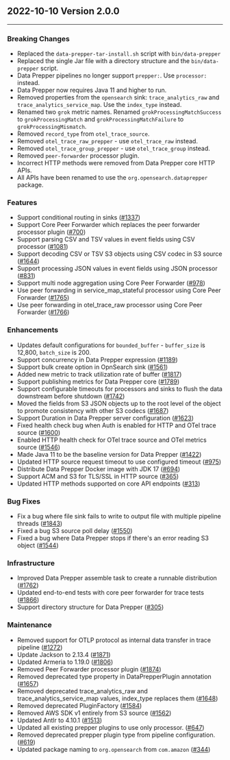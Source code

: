 ## 2022-10-10 Version 2.0.0

---

### Breaking Changes

* Replaced the `data-prepper-tar-install.sh` script with `bin/data-prepper`
* Replaced the single Jar file with a directory structure and the `bin/data-prepper` script.
* Data Prepper pipelines no longer support `prepper:`. Use `processor:` instead.
* Data Prepper now requires Java 11 and higher to run.
* Removed properties from the `opensearch` sink: `trace_analytics_raw` and `trace_analytics_service_map`. Use the `index_type` instead.
* Renamed two `grok` metric names. Renamed `grokProcessingMatchSuccess` to `grokProcessingMatch` and `grokProcessingMatchFailure` to `grokProcessingMismatch`.
* Removed `record_type` from `otel_trace_source`.
* Removed `otel_trace_raw_prepper` - use `otel_trace_raw` instead.
* Removed `otel_trace_group_prepper` - use `otel_trace_group` instead.
* Removed `peer-forwarder` processor plugin.
* Incorrect HTTP methods were removed from Data Prepper core HTTP APIs.
* All APIs have been renamed to use the `org.opensearch.dataprepper` package.

### Features
* Support conditional routing in sinks ([#1337](https://github.com/opensearch-project/data-prepper/issues/1337))
* Support Core Peer Forwarder which replaces the peer forwarder processor plugin ([#700](https://github.com/opensearch-project/data-prepper/issues/700))
* Support parsing CSV and TSV values in event fields using CSV processor ([#1081](https://github.com/opensearch-project/data-prepper/issues/1081))
* Support decoding CSV or TSV S3 objects using CSV codec in S3 source  ([#1644](https://github.com/opensearch-project/data-prepper/pull/1644))
* Support processing JSON values in event fields using JSON processor ([#831](https://github.com/opensearch-project/data-prepper/issues/831))
* Support multi node aggregation using Core Peer Forwarder ([#978](https://github.com/opensearch-project/data-prepper/issues/978))
* Use peer forwarding in service_map_stateful processor using Core Peer Forwarder ([#1765](https://github.com/opensearch-project/data-prepper/issues/1765))
* Use peer forwarding in otel_trace_raw processor using Core Peer Forwarder ([#1766](https://github.com/opensearch-project/data-prepper/issues/1766))

### Enhancements
* Updates default configurations for `bounded_buffer` - `buffer_size` is 12,800, `batch_size` is 200.
* Support concurrency in Data Prepper expression ([#1189](https://github.com/opensearch-project/data-prepper/issues/1189))
* Support bulk create option in OpnSearch sink ([#1561](https://github.com/opensearch-project/data-prepper/pull/1561))
* Added new metric to track utilization rate of buffer ([#1817](https://github.com/opensearch-project/data-prepper/issues/1817))
* Support publishing metrics for Data Prepper core ([#1789](https://github.com/opensearch-project/data-prepper/issues/1789))
* Support configurable timeouts for processors and sinks to flush the data downstream before shutdown ([#1742](https://github.com/opensearch-project/data-prepper/issues/1742))
* Moved the fields from S3 JSON objects up to the root level of the object to promote consistency with other S3 codecs ([#1687](https://github.com/opensearch-project/data-prepper/issues/1687))
* Support Duration in Data Prepper server configuration ([#1623](https://github.com/opensearch-project/data-prepper/issues/1623))
* Fixed health check bug when Auth is enabled for HTTP and OTel trace source ([#1600](https://github.com/opensearch-project/data-prepper/issues/1600))
* Enabled HTTP health check for OTel trace source and OTel metrics source ([#1546](https://github.com/opensearch-project/data-prepper/issues/1546))
* Made Java 11 to be the baseline version for Data Prepper ([#1422](https://github.com/opensearch-project/data-prepper/issues/1422))
* Updated HTTP source request timeout to use configured timeout ([#975](https://github.com/opensearch-project/data-prepper/issues/975))
* Distribute Data Prepper Docker image with JDK 17 ([#694](https://github.com/opensearch-project/data-prepper/issues/694))
* Support ACM and S3 for TLS/SSL in HTTP source ([#365](https://github.com/opensearch-project/data-prepper/issues/365))
* Updated HTTP methods supported on core API endpoints ([#313](https://github.com/opensearch-project/data-prepper/issues/313))

### Bug Fixes
* Fix a bug where file sink fails to write to output file with multiple pipeline threads ([#1843](https://github.com/opensearch-project/data-prepper/issues/1843))
* Fixed a bug S3 source poll delay ([#1550](https://github.com/opensearch-project/data-prepper/issues/1550))
* Fixed a bug where Data Prepper stops if there's an error reading S3 object ([#1544](https://github.com/opensearch-project/data-prepper/issues/1544))

### Infrastructure
* Improved Data Prepper assemble task to create a runnable distribution ([#1762](https://github.com/opensearch-project/data-prepper/issues/1762))
* Updated end-to-end tests with core peer forwarder for trace tests ([#1866](https://github.com/opensearch-project/data-prepper/pull/1866))
* Support directory structure for Data Prepper ([#305](https://github.com/opensearch-project/data-prepper/issues/305))

### Maintenance
* Removed support for OTLP protocol as internal data transfer in trace pipeline ([#1272](https://github.com/opensearch-project/data-prepper/issues/1272))
* Update Jackson to 2.13.4 ([#1871](https://github.com/opensearch-project/data-prepper/pull/1871))
* Updated Armeria to 1.19.0 ([#1806](https://github.com/opensearch-project/data-prepper/issues/1806))
* Removed Peer Forwarder processor plugin ([#1874](https://github.com/opensearch-project/data-prepper/pull/1874))
* Removed deprecated type property in DataPrepperPlugin annotation ([#1657](https://github.com/opensearch-project/data-prepper/issues/1657))
* Removed deprecated trace_analytics_raw and trace_analytics_service_map values, index_type replaces them ([#1648](https://github.com/opensearch-project/data-prepper/issues/1648))
* Removed deprecated PluginFactory ([#1584](https://github.com/opensearch-project/data-prepper/issues/1584))
* Removed AWS SDK v1 entirely from S3 source ([#1562](https://github.com/opensearch-project/data-prepper/issues/1562))
* Updated Antlr to 4.10.1 ([#1513](https://github.com/opensearch-project/data-prepper/issues/1513))
* Updated all existing prepper plugins to use only processor. ([#647](https://github.com/opensearch-project/data-prepper/issues/647))
* Removed deprecated prepper plugin type from pipeline configuration. ([#619](https://github.com/opensearch-project/data-prepper/issues/619))
* Updated package naming to `org.opensearch` from `com.amazon` ([#344](https://github.com/opensearch-project/data-prepper/issues/344))
